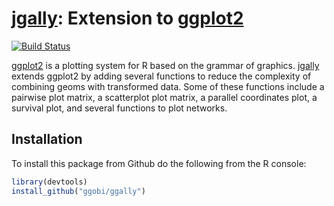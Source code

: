 # [jgally](http://github.com/jonathan-g/jgally): Extension to [ggplot2](http://docs.ggplot2.org/current/)


[![Build Status](https://travis-ci.org/jonathan-g/jgally.png?branch=master)](https://travis-ci.org/jonathan-g/jgally)


[ggplot2](http://docs.ggplot2.org/current/) is a plotting system for R based on the grammar of graphics. [jgally](https://github.com/jonathan-g/jgally) extends ggplot2 by adding several functions to reduce the complexity of combining geoms with transformed data.  Some of these functions include a pairwise plot matrix, a scatterplot plot matrix, a parallel coordinates plot, a survival plot, and several functions to plot networks.

## Installation

To install this package from Github do the following from the R console:

```r
library(devtools)
install_github("ggobi/ggally")
```
